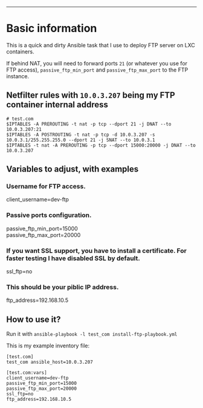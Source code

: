 ---
# Basic information
This is a quick and dirty Ansible task that I use to deploy FTP server on LXC containers.  

If behind NAT, you will need to forward ports ```21``` (or whatever you use for FTP access), ```passive_ftp_min_port``` and ```passive_ftp_max_port``` to the FTP instance.

## Netfilter rules with ```10.0.3.207``` being my FTP container internal address
```
# test.com
$IPTABLES -A PREROUTING -t nat -p tcp --dport 21 -j DNAT --to 10.0.3.207:21
$IPTABLES -A POSTROUTING -t nat -p tcp -d 10.0.3.207 -s 10.0.3.1/255.255.255.0 --dport 21 -j SNAT --to 10.0.3.1
$IPTABLES -t nat -A PREROUTING -p tcp --dport 15000:20000 -j DNAT --to 10.0.3.207
```

## Variables to adjust, with examples

### Username for FTP access.
client_username=dev-ftp 
### Passive ports configuration.
passive_ftp_min_port=15000  
passive_ftp_max_port=20000  
### If you want SSL support, you have to install a certificate. For faster testing I have disabled SSL by default.
ssl_ftp=no
### This should be your piblic IP address.
ftp_address=192.168.10.5

## How to use it?
Run it with ```ansible-playbook -l test_com install-ftp-playbook.yml```

This is my example inventory file:
```
[test.com]
test_com ansible_host=10.0.3.207

[test.com:vars]
client_username=dev-ftp
passive_ftp_min_port=15000
passive_ftp_max_port=20000
ssl_ftp=no
ftp_address=192.168.10.5
```